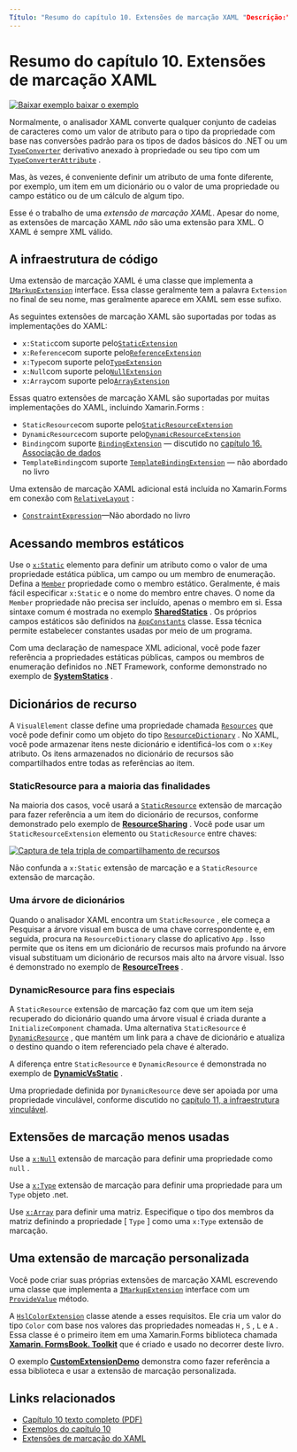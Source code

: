 ```yaml
---
Título: "Resumo do capítulo 10. Extensões de marcação XAML "Descrição:" Criando aplicativos móveis com Xamarin.Forms : Resumo do capítulo 10. Extensões de marcação XAML "MS. Prod: xamarin MS. Technology: xamarin-Forms MS. AssetID: 575EAE55-BD4D-470F-A583-3D065FA102E2 autor: davidbritch MS. Author: dabritch MS. Date: 07/19/2018 no-loc: [ Xamarin.Forms , Xamarin.Essentials ]
---
```


# <a name="summary-of-chapter-10-xaml-markup-extensions"></a>Resumo do capítulo 10. Extensões de marcação XAML

[![Baixar exemplo ](~/media/shared/download.png) baixar o exemplo](https://github.com/xamarin/xamarin-forms-book-samples/tree/master/Chapter10)

Normalmente, o analisador XAML converte qualquer conjunto de cadeias de caracteres como um valor de atributo para o tipo da propriedade com base nas conversões padrão para os tipos de dados básicos do .NET ou um [`TypeConverter`](xref:Xamarin.Forms.TypeConverter) derivativo anexado à propriedade ou seu tipo com um [`TypeConverterAttribute`](xref:Xamarin.Forms.TypeConverterAttribute) .

Mas, às vezes, é conveniente definir um atributo de uma fonte diferente, por exemplo, um item em um dicionário ou o valor de uma propriedade ou campo estático ou de um cálculo de algum tipo.

Esse é o trabalho de uma *extensão de marcação XAML*. Apesar do nome, as extensões de marcação XAML *não* são uma extensão para XML. O XAML é sempre XML válido.

## <a name="the-code-infrastructure"></a>A infraestrutura de código

Uma extensão de marcação XAML é uma classe que implementa a [`IMarkupExtension`](xref:Xamarin.Forms.Xaml.IMarkupExtension) interface. Essa classe geralmente tem a palavra `Extension` no final de seu nome, mas geralmente aparece em XAML sem esse sufixo.

As seguintes extensões de marcação XAML são suportadas por todas as implementações do XAML:

- `x:Static`com suporte pelo[`StaticExtension`](xref:Xamarin.Forms.Xaml.StaticExtension)
- `x:Reference`com suporte pelo[`ReferenceExtension`](xref:Xamarin.Forms.Xaml.ReferenceExtension)
- `x:Type`com suporte pelo[`TypeExtension`](xref:Xamarin.Forms.Xaml.TypeExtension)
- `x:Null`com suporte pelo[`NullExtension`](xref:Xamarin.Forms.Xaml.NullExtension)
- `x:Array`com suporte pelo[`ArrayExtension`](xref:Xamarin.Forms.Xaml.ArrayExtension)

Essas quatro extensões de marcação XAML são suportadas por muitas implementações do XAML, incluindo Xamarin.Forms :

- `StaticResource`com suporte pelo[`StaticResourceExtension`](xref:Xamarin.Forms.Xaml.StaticResourceExtension)
- `DynamicResource`com suporte pelo[`DynamicResourceExtension`](xref:Xamarin.Forms.Xaml.DynamicResourceExtension)
- `Binding`com suporte [`BindingExtension`](xref:Xamarin.Forms.Xaml.BindingExtension) &mdash; discutido no [capítulo 16. Associação de dados](chapter16.md)
- `TemplateBinding`com suporte [`TemplateBindingExtension`](xref:Xamarin.Forms.Xaml.TemplateBindingExtension) &mdash; não abordado no livro

Uma extensão de marcação XAML adicional está incluída no Xamarin.Forms em conexão com [`RelativeLayout`](xref:Xamarin.Forms.RelativeLayout) :

- [`ConstraintExpression`](xref:Xamarin.Forms.ConstraintExpression)&mdash;Não abordado no livro

## <a name="accessing-static-members"></a>Acessando membros estáticos

Use o [`x:Static`](xref:Xamarin.Forms.Xaml.StaticExtension) elemento para definir um atributo como o valor de uma propriedade estática pública, um campo ou um membro de enumeração. Defina a [`Member`](xref:Xamarin.Forms.Xaml.StaticExtension.Member) propriedade como o membro estático. Geralmente, é mais fácil especificar `x:Static` e o nome do membro entre chaves. O nome da `Member` propriedade não precisa ser incluído, apenas o membro em si. Essa sintaxe comum é mostrada no exemplo [**SharedStatics**](https://github.com/xamarin/xamarin-forms-book-samples/tree/master/Chapter10/SharedStatics) . Os próprios campos estáticos são definidos na [`AppConstants`](https://github.com/xamarin/xamarin-forms-book-samples/blob/master/Chapter10/SharedStatics/SharedStatics/SharedStatics/AppConstants.cs) classe. Essa técnica permite estabelecer constantes usadas por meio de um programa.

Com uma declaração de namespace XML adicional, você pode fazer referência a propriedades estáticas públicas, campos ou membros de enumeração definidos no .NET Framework, conforme demonstrado no exemplo de [**SystemStatics**](https://github.com/xamarin/xamarin-forms-book-samples/tree/master/Chapter10/SystemStatics) .

## <a name="resource-dictionaries"></a>Dicionários de recurso

A `VisualElement` classe define uma propriedade chamada [`Resources`](xref:Xamarin.Forms.VisualElement.Resources) que você pode definir como um objeto do tipo [`ResourceDictionary`](xref:Xamarin.Forms.ResourceDictionary) . No XAML, você pode armazenar itens neste dicionário e identificá-los com o `x:Key` atributo. Os itens armazenados no dicionário de recursos são compartilhados entre todas as referências ao item.

### <a name="staticresource-for-most-purposes"></a>StaticResource para a maioria das finalidades

Na maioria dos casos, você usará a [`StaticResource`](xref:Xamarin.Forms.Xaml.StaticResourceExtension) extensão de marcação para fazer referência a um item do dicionário de recursos, conforme demonstrado pelo exemplo de [**ResourceSharing**](https://github.com/xamarin/xamarin-forms-book-samples/tree/master/Chapter10/ResourceSharing) . Você pode usar um `StaticResourceExtension` elemento ou `StaticResource` entre chaves:

[![Captura de tela tripla de compartilhamento de recursos](images/ch10fg03-small.png "Compartilhamento de Recursos")](images/ch10fg03-large.png#lightbox "Compartilhamento de Recursos")

Não confunda a `x:Static` extensão de marcação e a `StaticResource` extensão de marcação.

### <a name="a-tree-of-dictionaries"></a>Uma árvore de dicionários

Quando o analisador XAML encontra um `StaticResource` , ele começa a Pesquisar a árvore visual em busca de uma chave correspondente e, em seguida, procura na `ResourceDictionary` classe do aplicativo `App` . Isso permite que os itens em um dicionário de recursos mais profundo na árvore visual substituam um dicionário de recursos mais alto na árvore visual. Isso é demonstrado no exemplo de [**ResourceTrees**](https://github.com/xamarin/xamarin-forms-book-samples/tree/master/Chapter10/ResourceTrees) .

### <a name="dynamicresource-for-special-purposes"></a>DynamicResource para fins especiais

A `StaticResource` extensão de marcação faz com que um item seja recuperado do dicionário quando uma árvore visual é criada durante a `InitializeComponent` chamada. Uma alternativa `StaticResource` é [`DynamicResource`](xref:Xamarin.Forms.Xaml.DynamicResourceExtension) , que mantém um link para a chave de dicionário e atualiza o destino quando o item referenciado pela chave é alterado.

A diferença entre `StaticResource` e `DynamicResource` é demonstrada no exemplo de [**DynamicVsStatic**](https://github.com/xamarin/xamarin-forms-book-samples/tree/master/Chapter10/DynamicVsStatic) .

Uma propriedade definida por `DynamicResource` deve ser apoiada por uma propriedade vinculável, conforme discutido no [capítulo 11, a infraestrutura vinculável](chapter11.md).

## <a name="lesser-used-markup-extensions"></a>Extensões de marcação menos usadas

Use a [`x:Null`](xref:Xamarin.Forms.Xaml.NullExtension) extensão de marcação para definir uma propriedade como `null` .

Use a [`x:Type`](xref:Xamarin.Forms.Xaml.TypeExtension) extensão de marcação para definir uma propriedade para um `Type` objeto .net.

Use [`x:Array`](xref:Xamarin.Forms.Xaml.ArrayExtension) para definir uma matriz. Especifique o tipo dos membros da matriz definindo a propriedade [ `Type` ] como uma `x:Type` extensão de marcação.

## <a name="a-custom-markup-extension"></a>Uma extensão de marcação personalizada

Você pode criar suas próprias extensões de marcação XAML escrevendo uma classe que implementa a [`IMarkupExtension`](xref:Xamarin.Forms.Xaml.IMarkupExtension) interface com um [`ProvideValue`](xref:Xamarin.Forms.Xaml.IMarkupExtension.ProvideValue(System.IServiceProvider)) método.

A [`HslColorExtension`](https://github.com/xamarin/xamarin-forms-book-samples/blob/master/Libraries/Xamarin.FormsBook.Toolkit/Xamarin.FormsBook.Toolkit/HslColorExtension.cs) classe atende a esses requisitos. Ele cria um valor do tipo `Color` com base nos valores das propriedades nomeadas `H` , `S` , `L` e `A` . Essa classe é o primeiro item em uma Xamarin.Forms biblioteca chamada [**Xamarin. FormsBook. Toolkit**](https://github.com/xamarin/xamarin-forms-book-samples/tree/master/Libraries/Xamarin.FormsBook.Toolkit) que é criado e usado no decorrer deste livro.

O exemplo [**CustomExtensionDemo**](https://github.com/xamarin/xamarin-forms-book-samples/tree/master/Chapter10/CustomExtensionDemo) demonstra como fazer referência a essa biblioteca e usar a extensão de marcação personalizada.

## <a name="related-links"></a>Links relacionados

- [Capítulo 10 texto completo (PDF)](https://download.xamarin.com/developer/xamarin-forms-book/XamarinFormsBook-Ch10-Apr2016.pdf)
- [Exemplos do capítulo 10](https://github.com/xamarin/xamarin-forms-book-samples/tree/master/Chapter10)
- [Extensões de marcação do XAML](~/xamarin-forms/xaml/markup-extensions/index.md)
